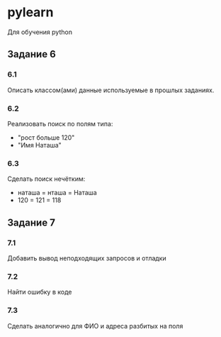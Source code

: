 # pylearn
Для обучения python
## Задание 6
### 6.1
Описать классом(ами) данные используемые в прошлых заданиях.
### 6.2
Реализовать поиск по полям типа:
* "рост больше 120"
* "Имя Наташа"
### 6.3
Сделать поиск нечётким:
* наташа = нташа = Наташа
* 120 = 121 = 118

## Задание 7
### 7.1
Добавить вывод неподходящих запросов и отладки
### 7.2
Найти ошибку в коде
### 7.3
Сделать аналогично для ФИО и адреса разбитых на поля
